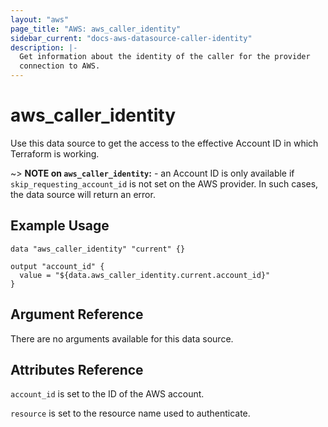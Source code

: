 ```yaml
---
layout: "aws"
page_title: "AWS: aws_caller_identity"
sidebar_current: "docs-aws-datasource-caller-identity"
description: |-
  Get information about the identity of the caller for the provider
  connection to AWS.
---
```


# aws\_caller\_identity

Use this data source to get the access to the effective Account ID in
which Terraform is working.

~> **NOTE on `aws_caller_identity`:** - an Account ID is only available
if `skip_requesting_account_id` is not set on the AWS provider. In such
cases, the data source will return an error.

## Example Usage

```
data "aws_caller_identity" "current" {}

output "account_id" {
  value = "${data.aws_caller_identity.current.account_id}"
}
```

## Argument Reference

There are no arguments available for this data source.

## Attributes Reference

`account_id` is set to the ID of the AWS account.

`resource` is set to the resource name used to authenticate.
